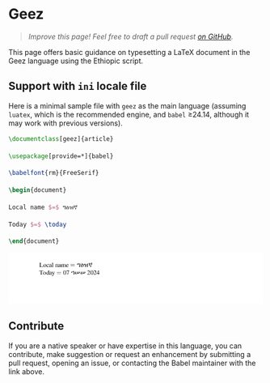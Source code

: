 # Geez

<blockquote>
  <p><em>Improve this page! Feel free to draft a pull request <a href="https://github.com/latex3/babel/tree/docs/docs">on GitHub</a>.</em></p>
</blockquote>

This page offers basic guidance on typesetting a LaTeX document in the
Geez language using the Ethiopic script.

## Support with `ini` locale file

Here is a minimal sample file with `geez` as the main language
(assuming `luatex`, which is the recommended engine, and `babel` ≥24.14,
although it may work with previous versions).

```tex
\documentclass[geez]{article}

\usepackage[provide=*]{babel}

\babelfont{rm}{FreeSerif}

\begin{document}

Local name $=$ ግዕዝኛ

Today $=$ \today

\end{document}
```

![](../media/locale-geez.png)

## Contribute

If you are a native speaker or have expertise in this language, you can
contribute, make suggestion or request an enhancement by submitting a
pull request, opening an issue, or contacting the Babel maintainer with
the link above.